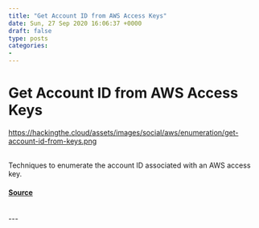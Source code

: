 ```yaml
---
title: "Get Account ID from AWS Access Keys"
date: Sun, 27 Sep 2020 16:06:37 +0000
draft: false
type: posts
categories: 
- 
---
```

# Get Account ID from AWS Access Keys
https://hackingthe.cloud/assets/images/social/aws/enumeration/get-account-id-from-keys.png
<br/>

<br/>
Techniques to enumerate the account ID associated with an AWS access key.

#### [Source](https://hackingthe.cloud/aws/enumeration/get-account-id-from-keys/)

<br/>
---
